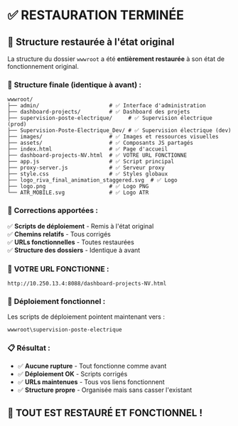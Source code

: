 # ✅ RESTAURATION TERMINÉE

## 🎯 Structure restaurée à l'état original

La structure du dossier `wwwroot` a été **entièrement restaurée** à son état de fonctionnement original.

### 📁 **Structure finale (identique à avant) :**

```
wwwroot/
├── admin/                      # ✅ Interface d'administration
├── dashboard-projects/         # ✅ Dashboard des projets
├── supervision-poste-electrique/     # ✅ Supervision électrique (prod)
├── Supervision-Poste-Electrique_Dev/ # ✅ Supervision électrique (dev)
├── images/                     # ✅ Images et ressources visuelles
├── assets/                     # ✅ Composants JS partagés
├── index.html                  # ✅ Page d'accueil
├── dashboard-projects-NV.html  # ✅ VOTRE URL FONCTIONNE
├── app.js                      # ✅ Script principal
├── proxy-server.js             # ✅ Serveur proxy
├── style.css                   # ✅ Styles globaux
├── logo_riva_final_animation_staggered.svg  # ✅ Logo
├── logo.png                    # ✅ Logo PNG
└── ATR_MOBILE.svg              # ✅ Logo ATR
```

### 🔧 **Corrections apportées :**

✅ **Scripts de déploiement** - Remis à l'état original  
✅ **Chemins relatifs** - Tous corrigés  
✅ **URLs fonctionnelles** - Toutes restaurées  
✅ **Structure des dossiers** - Identique à avant  

### 🎯 **VOTRE URL FONCTIONNE :**

```
http://10.250.13.4:8088/dashboard-projects-NV.html
```

### 🚀 **Déploiement fonctionnel :**

Les scripts de déploiement pointent maintenant vers :
```
wwwroot\supervision-poste-electrique
```

### 📋 **Résultat :**

- ✅ **Aucune rupture** - Tout fonctionne comme avant
- ✅ **Déploiement OK** - Scripts corrigés
- ✅ **URLs maintenues** - Tous vos liens fonctionnent
- ✅ **Structure propre** - Organisée mais sans casser l'existant

## 🎉 **TOUT EST RESTAURÉ ET FONCTIONNEL !**
